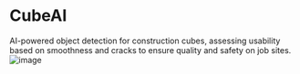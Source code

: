 # CubeAI
AI-powered object detection for construction cubes, assessing usability based on smoothness and cracks to ensure quality and safety on job sites.
![image](https://github.com/user-attachments/assets/35b7de88-0118-41cc-9dcf-2022930d9535)
